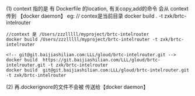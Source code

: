(1) context 指的是 有 Dockerfile 的location, 有关copy,add的命令 会从
context 传到 【docker daemon】
eg:
    // contex是当前目录
    docker build . -t zxk/brtc-intelrouter  

    //context 是 /Users/zzzlllll/myproject/brtc-intelrouter
    docker build /Users/zzzlllll/myproject/brtc-intelrouter -t zxk/brtc-intelrouter 

    <!-- git@git.baijiashilian.com:LLL/gloud/brtc-intelrouter.git -->
    docker build  https://git.baijiashilian.com/LLL/gloud/brtc-intelrouter.git -t zxk/brtc-intelrouter 
    docker build  git@git.baijiashilian.com:LLL/gloud/brtc-intelrouter.git -t zxk/brtc-intelrouter 
(2) 再.dockerignore的文件不会被 传送给【docker daemon】